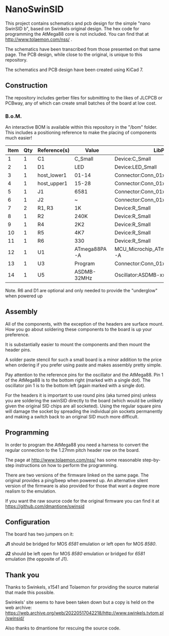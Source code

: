 # NanoSwinSID #

This project contains schematics and pcb design for
the simple "nano SwinSID b", based on Swinkels original
design. The hex code for programming the AtMega88 
core is not included. You can find that at 
http://www.tolaemon.com/nss/ .

The schematics have been transcribed from those
presented on that same page. The PCB design,
while close to the original, is unique to this
repository.

The schematics and PCB design have been created
using KiCad 7.

## Construction ##

The repository includes gerber files for
submitting to the likes of JLCPCB or PCBway,
any of which can create small batches of the
board at low cost.

### B.o.M. ###

An interactive BOM is available within this 
repository in the "/bom" folder. This includes
a positioning reference to make the placing of
components much easier!

| Item | Qty | Reference(s) | Value | LibPart | Footprint | Datasheet | DNP |
|------|-----|--------------|-------|---------|----------|-----------|-----|
| 1 | 1 | C1 | C_Small | Device:C_Small | Capacitor_SMD:C_0805_2012Metric | ~ | | |
| 2 | 1 | D1 | LED | Device:LED_Small | Diode_SMD:D_0805_2012Metric | ~ |  | |
| 3 | 1 | host_lower1 | 01-14 | Connector:Conn_01x14_Pin | Connector_PinHeader_2.54mm:PinHeader_1x14_P2.54mm_Vertical | ~ |  | |
| 4 | 1 | host_upper1 | 15-28 | Connector:Conn_01x14_Pin | Connector_PinHeader_2.54mm:PinHeader_1x14_P2.54mm_Vertical | ~ |  | |
| 5 | 1 | J1 | 6581 | Connector:Conn_01x02_Pin | Connector_PinHeader_2.00mm:PinHeader_1x02_P2.00mm_Vertical | ~ |  | |
| 6 | 1 | J2 | ~ | Connector:Conn_01x02_Pin | Connector_PinHeader_2.00mm:PinHeader_1x02_P2.00mm_Vertical | ~ |  | |
| 7 | 2 | R1, R3 | 1K | Device:R_Small | Resistor_SMD:R_0805_2012Metric | ~ |  | |
| 8 | 1 | R2 | 240K | Device:R_Small | Resistor_SMD:R_0805_2012Metric | ~ |  | |
| 9 | 1 | R4 | 2K2 | Device:R_Small | Resistor_SMD:R_0805_2012Metric | ~ |  | |
| 10 | 1 | R5 | 4K7 | Device:R_Small | Resistor_SMD:R_0805_2012Metric | ~ |  | |
| 11 | 1 | R6 | 330 | Device:R_Small | Resistor_SMD:R_0805_2012Metric | ~ |  | |
| 12 | 1 | U1 | ATmega88PA-A | MCU_Microchip_ATmega:ATmega88PA-A | Package_QFP:TQFP-32_7x7mm_P0.8mm | http://ww1.microchip.com/downloads/en/DeviceDoc/ATmega48PA_88PA_168PA-Data-Sheet-40002011A.pdf |  | |
| 13 | 1 | U3 | Program | Connector:Conn_01x06_Pin | Connector_PinHeader_1.27mm:PinHeader_1x06_P1.27mm_Vertical | ~ |  | |
| 14 | 1 | U5 | ASDMB-32MHz | Oscillator:ASDMB-xxxMHz | Oscillator:Oscillator_SMD_Abracon_ASV-4Pin_7.0x5.1mm | ~ |  | |

Note. R6 and D1 are optional and only needed
to provide the "underglow" when powered up

## Assembly ##

All of the components, with the exception of
the headers are surface mount. How you go about
soldering these components to the board is up 
your preference.

It is substantially easier to mount the components and then mount the header pins.

A solder paste stencil for such a small board
is a minor addition to the price when
ordering if you prefer using paste and makes
assembly pretty simple.

Pay attention to the reference pins for the
oscillator and the AtMega88. Pin 1 of the
AtMega88 is to the bottom right (marked with a
single dot). The oscillator pin 1 is to the
bottom left (again marked with a single dot).

For the headers it is important to use round
pins (aka turned pins) unless you are soldering
the swinSID directly to the board (which would
be unlikely given the original SID chips are 
all socketed). Using the regular square pins
will damage the socket by spreading the individual
pin sockets permanently and making a switch 
back to an original SID much more difficult.

## Programming ##

In order to program the AtMega88 you need a
harness to convert the regular connection to
the 1.27mm pitch header row on the board.

The page at http://www.tolaemon.com/nss/ has
some reasonable step-by-step instructions on
how to perform the programming.

There are two versions of the firmware linked
on the same page. The original provides a 
ping/beep when powered up. An alternative 
silent version of the firmware is also 
provided for those that want a degree more
realism to the emulation.

If you want the raw source code for the original
firmware you can find it at https://github.com/dmantione/swinsid

## Configuration ##

The board has two jumpers on it:

__J1__ should be bridged for MOS _6581_ emulation or
left open for MOS _8580_.

__J2__ should be left open for MOS _8580_ emulation or
bridged for _6581_ emulation (the opposite of J1).

## Thank you ##

Thanks to Swinkels, x1541 and Tolaemon for providing
the source material that made this possible.

Swinkels' site seems to have been taken down but
a copy is held on the web archive:
https://web.archive.org/web/20220517042218/http://www.swinkels.tvtom.pl/swinsid/

Also thanks to dmantione for rescuing the source
code.
